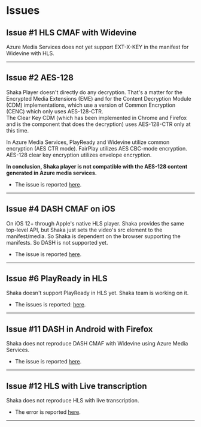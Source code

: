 # Issues

## Issue #1 HLS CMAF with Widevine

Azure Media Services does not yet support EXT-X-KEY in the manifest for Widevine with HLS.

------

## Issue #2 AES-128

Shaka Player doesn't directly do any decryption. That's a matter for the Encrypted Media Extensions (EME) and for the Content Decryption Module (CDM) implementations, which use a version of Common Encryption (CENC) which only uses AES-128-CTR.  
The Clear Key CDM (which has been implemented in Chrome and Firefox and is the component that does the decryption) uses AES-128-CTR only at this time.

In Azure Media Services, PlayReady and Widevine utilize common encryption (AES CTR mode). FairPlay utilizes AES CBC-mode encryption. AES-128 clear key encryption utilizes envelope encryption.

**In conclusion, Shaka player is not compatible with the AES-128 content generated in Azure media services.**

- The issue is reported [here](https://github.com/google/shaka-player/issues/850).

------

## Issue #4 DASH CMAF on iOS

On iOS 12+ through Apple's native HLS player. Shaka provides the same top-level API, but Shaka just sets the video's src element to the manifest/media. So Shaka is dependent on the browser supporting the manifests. So DASH is not supported yet.

- The issue is reported [here](https://github.com/google/shaka-player#platform-and-browser-support-matrix).

------

## Issue #6 PlayReady in HLS

Shaka doesn't support PlayReady in HLS yet. Shaka team is working on it.

- The issues is reported: [here](https://github.com/google/shaka-player/issues/1145).

------

## Issue #11 DASH in Android with Firefox

Shaka does not reproduce DASH CMAF with Widevine using Azure Media Services.

- The issue is reported [here](https://github.com/google/shaka-player/issues/2696).

------

## Issue #12 HLS with Live transcription

Shaka does not reproduce HLS with live transcription.

- The error is reported [here](https://github.com/google/shaka-player/issues/1996).

------

